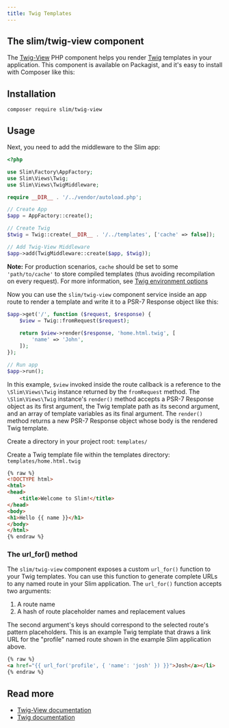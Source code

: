 ```yaml
---
title: Twig Templates
---
```


## The slim/twig-view component

The [Twig-View][twigview] PHP component helps you render [Twig][twig] templates in your application.
This component is available on Packagist, and it's easy to install with Composer like this:

[twigview]: https://github.com/slimphp/Twig-View
[twig]: https://twig.symfony.com/

## Installation

```
composer require slim/twig-view
```

## Usage

Next, you need to add the middleware to the Slim app:

```php
<?php

use Slim\Factory\AppFactory;
use Slim\Views\Twig;
use Slim\Views\TwigMiddleware;

require __DIR__ . '/../vendor/autoload.php';

// Create App
$app = AppFactory::create();

// Create Twig
$twig = Twig::create(__DIR__ . '/../templates', ['cache' => false]);

// Add Twig-View Middleware
$app->add(TwigMiddleware::create($app, $twig));
```

**Note:** For production scenarios, `cache` should be set to some 
`'path/to/cache'` to store compiled templates (thus avoiding recompilation on every request). 
For more information, see [Twig environment options](https://twig.symfony.com/doc/3.x/api.html#environment-options)

Now you can use the `slim/twig-view` component service inside 
an app route to render a template and write it to a PSR-7 Response object like this:

```php
$app->get('/', function ($request, $response) {
    $view = Twig::fromRequest($request);
    
    return $view->render($response, 'home.html.twig', [
        'name' => 'John',
    ]);
});

// Run app
$app->run();
```

In this example, `$view` invoked inside the route callback is a reference to the `\Slim\Views\Twig` instance returned by the `fromRequest` method.
The `\Slim\Views\Twig` instance's `render()` method accepts a PSR-7 Response object as its first argument, the Twig template path as its second argument, and an array of template variables as its final argument.
The `render()` method returns a new PSR-7 Response object whose body is the rendered Twig template.

Create a directory in your project root: `templates/`

Create a Twig template file within the templates directory: `templates/home.html.twig`

```html
{% raw %}
<!DOCTYPE html>
<html>
<head>
    <title>Welcome to Slim!</title>
</head>
<body>
<h1>Hello {{ name }}</h1>
</body>
</html>
{% endraw %}
```

### The url_for() method

The `slim/twig-view` component exposes a custom `url_for()` function to your Twig templates.
You can use this function to generate complete URLs to any named route in your Slim application.
The `url_for()` function accepts two arguments:

1. A route name
2. A hash of route placeholder names and replacement values

The second argument's keys should correspond to the selected route's pattern placeholders.
This is an example Twig template that draws a link URL for the "profile" named route shown in the example Slim application above.

```html
{% raw %}
<a href="{{ url_for('profile', { 'name': 'josh' }) }}">Josh</a></li>
{% endraw %}
```

## Read more

* [Twig-View documentation](https://github.com/slimphp/Twig-View)
* [Twig documentation](https://twig.symfony.com/)